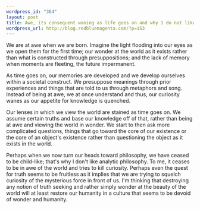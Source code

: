 ```yaml
--- 
wordpress_id: "364"
layout: post
title: Awe, its consequent waning as life goes on and why I do not like analytic philosophy
wordpress_url: http://blog.redbluemagenta.com/?p=153
---
```

We are at awe when we are born.  Imagine the light flooding into our eyes as we open them for the first time; our wonder at the world as it exists rather than what is constructed through presuppositions; and the lack of memory when moments are fleeting, the future impermanent.

As time goes on, our memories are developed and we develop ourselves within a societal construct.  We presuppose meanings through prior experiences and things that are told to us through metaphors and song.  Instead of being at awe, we at once understand and thus, our curiosity wanes as our appetite for knowledge is quenched.

Our lenses in which we view the world are stained as time goes on.  We assume certain truths and base our knowledge off of that, rather than being at awe and viewing the world in wonder.  We start to then ask more complicated questions, things that go toward the core of our existence or the core of an object's existence rather than questioning the object as it exists in the world.

Perhaps when we now turn our heads toward philosophy, we have ceased to be child-like; that's why I don't like analytic philosophy.  To me, it ceases to be in awe of the world and tries to kill curiosity.  Perhaps even the quest for truth seems to be fruitless as it implies that we are trying to squelch curiosity of the mysterious force in front of us.  I'm thinking that destroying any notion of truth seeking and rather simply wonder at the beauty of the world will at least restore our humanity in a culture that seems to be devoid of wonder and humanity.
